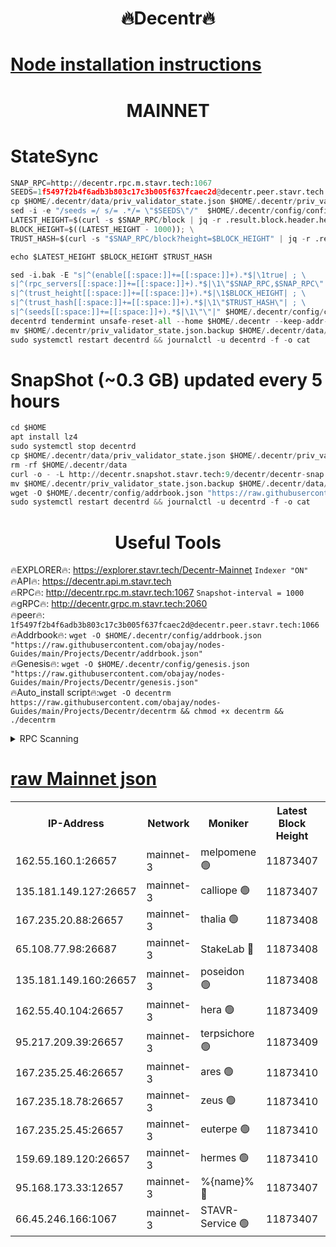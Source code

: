 <h1 align="center"> 🔥Decentr🔥</h1>

[Node installation instructions](https://github.com/obajay/nodes-Guides/tree/main/Projects/Decentr)
=
<h1 align="center"> MAINNET</h1>

# StateSync
```python
SNAP_RPC=http://decentr.rpc.m.stavr.tech:1067
SEEDS=1f5497f2b4f6adb3b803c17c3b005f637fcaec2d@decentr.peer.stavr.tech:1066
cp $HOME/.decentr/data/priv_validator_state.json $HOME/.decentr/priv_validator_state.json.backup
sed -i -e "/seeds =/ s/= .*/= \"$SEEDS\"/"  $HOME/.decentr/config/config.toml
LATEST_HEIGHT=$(curl -s $SNAP_RPC/block | jq -r .result.block.header.height); \
BLOCK_HEIGHT=$((LATEST_HEIGHT - 1000)); \
TRUST_HASH=$(curl -s "$SNAP_RPC/block?height=$BLOCK_HEIGHT" | jq -r .result.block_id.hash)

echo $LATEST_HEIGHT $BLOCK_HEIGHT $TRUST_HASH

sed -i.bak -E "s|^(enable[[:space:]]+=[[:space:]]+).*$|\1true| ; \
s|^(rpc_servers[[:space:]]+=[[:space:]]+).*$|\1\"$SNAP_RPC,$SNAP_RPC\"| ; \
s|^(trust_height[[:space:]]+=[[:space:]]+).*$|\1$BLOCK_HEIGHT| ; \
s|^(trust_hash[[:space:]]+=[[:space:]]+).*$|\1\"$TRUST_HASH\"| ; \
s|^(seeds[[:space:]]+=[[:space:]]+).*$|\1\"\"|" $HOME/.decentr/config/config.toml
decentrd tendermint unsafe-reset-all --home $HOME/.decentr --keep-addr-book
mv $HOME/.decentr/priv_validator_state.json.backup $HOME/.decentr/data/priv_validator_state.json
sudo systemctl restart decentrd && journalctl -u decentrd -f -o cat
```
# SnapShot (~0.3 GB) updated every 5 hours
```python
cd $HOME
apt install lz4
sudo systemctl stop decentrd
cp $HOME/.decentr/data/priv_validator_state.json $HOME/.decentr/priv_validator_state.json.backup
rm -rf $HOME/.decentr/data
curl -o - -L http://decentr.snapshot.stavr.tech:9/decentr/decentr-snap.tar.lz4 | lz4 -c -d - | tar -x -C $HOME/.decentr --strip-components 2
mv $HOME/.decentr/priv_validator_state.json.backup $HOME/.decentr/data/priv_validator_state.json
wget -O $HOME/.decentr/config/addrbook.json "https://raw.githubusercontent.com/obajay/nodes-Guides/main/Projects/Decentr/addrbook.json"
sudo systemctl restart decentrd && journalctl -u decentrd -f -o cat
```

 <h1 align="center"> Useful Tools</h1>

🔥EXPLORER🔥:     https://explorer.stavr.tech/Decentr-Mainnet        `Indexer "ON"` \
🔥API🔥:          https://decentr.api.m.stavr.tech \
🔥RPC🔥:          http://decentr.rpc.m.stavr.tech:1067              `Snapshot-interval = 1000` \
🔥gRPC🔥:         http://decentr.grpc.m.stavr.tech:2060 \
🔥peer🔥:         `1f5497f2b4f6adb3b803c17c3b005f637fcaec2d@decentr.peer.stavr.tech:1066` \
🔥Addrbook🔥:  `wget -O $HOME/.decentr/config/addrbook.json "https://raw.githubusercontent.com/obajay/nodes-Guides/main/Projects/Decentr/addrbook.json"` \
🔥Genesis🔥:  `wget -O $HOME/.decentr/config/genesis.json "https://raw.githubusercontent.com/obajay/nodes-Guides/main/Projects/Decentr/genesis.json"` \
🔥Auto_install script🔥:`wget -O decentrm https://raw.githubusercontent.com/obajay/nodes-Guides/main/Projects/Decentr/decentrm && chmod +x decentrm && ./decentrm`

<details>
<summary>RPC Scanning</summary>

<h2 align="center"> We scan nodes in real time every 4 hours. And we provide the final result of RPC endpoints.
We cannot influence the operation of these nodes in any way. </h2>


```python
If Voting Power is higher than 0 --> then the Node is a validator of the network and may be subject to attack and be a potential threat to the chain.
```
```python
We marked such validators with a red symbol
```

</details>

[raw Mainnet json](https://rpc-check.decentrm.stavr.tech/decentrm/rpc-decentrm-result.json)
=



<table><tr><th>IP-Address</th><th>Network</th><th>Moniker</th><th>Latest Block Height</th><th>Earliest Block Height</th><th>Catching Up</th><th>Tx Index</th><th>Voting Power</th><th>Scan Time</th></tr><tr><td>162.55.160.1:26657</td><td>mainnet-3</td><td>melpomene 🟢</td><td>11873407</td><td>1688950</td><td>False</td><td>on</td><td>0</td><td>2023-12-08T12:57:06.708944259UTC</td></tr><tr><td>135.181.149.127:26657</td><td>mainnet-3</td><td>calliope 🟢</td><td>11873407</td><td>1688950</td><td>False</td><td>on</td><td>0</td><td>2023-12-08T12:57:07.111125631UTC</td></tr><tr><td>167.235.20.88:26657</td><td>mainnet-3</td><td>thalia 🟢</td><td>11873408</td><td>1688950</td><td>False</td><td>on</td><td>0</td><td>2023-12-08T12:57:12.978860062UTC</td></tr><tr><td>65.108.77.98:26687</td><td>mainnet-3</td><td>StakeLab 🔴</td><td>11873408</td><td>1688950</td><td>False</td><td>on</td><td>5264193</td><td>2023-12-08T12:57:13.322498772UTC</td></tr><tr><td>135.181.149.160:26657</td><td>mainnet-3</td><td>poseidon 🟢</td><td>11873408</td><td>1688950</td><td>False</td><td>on</td><td>0</td><td>2023-12-08T12:57:16.067108823UTC</td></tr><tr><td>162.55.40.104:26657</td><td>mainnet-3</td><td>hera 🟢</td><td>11873409</td><td>1688950</td><td>False</td><td>on</td><td>0</td><td>2023-12-08T12:57:18.401353832UTC</td></tr><tr><td>95.217.209.39:26657</td><td>mainnet-3</td><td>terpsichore 🟢</td><td>11873409</td><td>1688950</td><td>False</td><td>on</td><td>0</td><td>2023-12-08T12:57:20.787814773UTC</td></tr><tr><td>167.235.25.46:26657</td><td>mainnet-3</td><td>ares 🟢</td><td>11873410</td><td>1688950</td><td>False</td><td>on</td><td>0</td><td>2023-12-08T12:57:25.250232441UTC</td></tr><tr><td>167.235.18.78:26657</td><td>mainnet-3</td><td>zeus 🟢</td><td>11873410</td><td>1688950</td><td>False</td><td>on</td><td>0</td><td>2023-12-08T12:57:25.502385082UTC</td></tr><tr><td>167.235.25.45:26657</td><td>mainnet-3</td><td>euterpe 🟢</td><td>11873410</td><td>1688950</td><td>False</td><td>on</td><td>0</td><td>2023-12-08T12:57:27.810541644UTC</td></tr><tr><td>159.69.189.120:26657</td><td>mainnet-3</td><td>hermes 🟢</td><td>11873410</td><td>1688950</td><td>False</td><td>on</td><td>0</td><td>2023-12-08T12:57:28.101863783UTC</td></tr><tr><td>95.168.173.33:12657</td><td>mainnet-3</td><td>%{name}% 🔴</td><td>11873407</td><td>8964001</td><td>False</td><td>on</td><td>4130865</td><td>2023-12-08T12:57:08.347744246UTC</td></tr><tr><td>66.45.246.166:1067</td><td>mainnet-3</td><td>STAVR-Service 🟢</td><td>11873407</td><td>11871001</td><td>False</td><td>on</td><td>0</td><td>2023-12-08T12:57:07.796966250UTC</td></tr></table>
